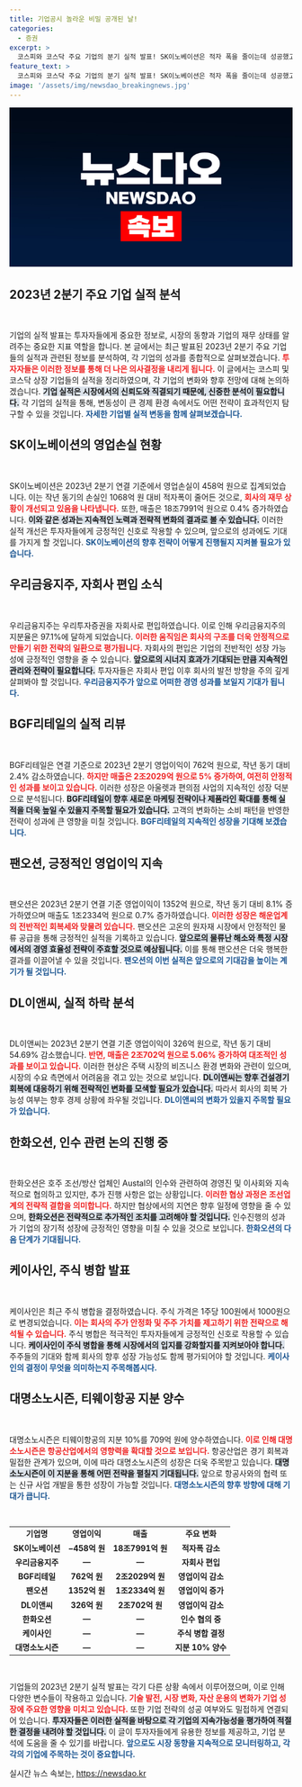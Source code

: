 ```yaml
---
title: 기업공시 놀라운 비밀 공개된 날!
categories:
  - 증권
excerpt: >
  코스피와 코스닥 주요 기업의 분기 실적 발표! SK이노베이션은 적자 폭을 줄이는데 성공했고, 팬오션은 영업이익 증가! 한화오션의 인수 논의도 주목받고 있습니다. 지금 바로 확인하세요!
feature_text: >
  코스피와 코스닥 주요 기업의 분기 실적 발표! SK이노베이션은 적자 폭을 줄이는데 성공했고, 팬오션은 영업이익 증가! 한화오션의 인수 논의도 주목받고 있습니다. 지금 바로 확인하세요!
image: '/assets/img/newsdao_breakingnews.jpg'
---
```


<p><img src="/assets/img/newsdao_breakingnews.jpg" alt="implanttips 속보" /></p>

<h2 data-ke-size="size26">2023년 2분기 주요 기업 실적 분석</h2>

<p data-ke-size="size16">&nbsp;</p>

<p>기업의 실적 발표는 투자자들에게 중요한 정보로, 시장의 동향과 기업의 재무 상태를 알려주는 중요한 지표 역할을 합니다. 본 글에서는 최근 발표된 2023년 2분기 주요 기업들의 실적과 관련된 정보를 분석하여, 각 기업의 성과를 종합적으로 살펴보겠습니다. <b><span style="color: #ee2323;">투자자들은 이러한 정보를 통해 더 나은 의사결정을 내리게 됩니다.</span></b> 이 글에서는 코스피 및 코스닥 상장 기업들의 실적을 정리하였으며, 각 기업의 변화와 향후 전망에 대해 논의하겠습니다. <b><span style="background-color: #21538527;">기업 실적은 시장에서의 신뢰도와 직결되기 때문에, 신중한 분석이 필요합니다.</span></b> 각 기업의 실적을 통해, 변동성이 큰 경제 환경 속에서도 어떤 전략이 효과적인지 탐구할 수 있을 것입니다. <b><span style="color: #1a5490;">자세한 기업별 실적 변동을 함께 살펴보겠습니다.</span></b></p>

<h2 data-ke-size="size26">SK이노베이션의 영업손실 현황</h2>

<p data-ke-size="size16">&nbsp;</p>

<p>SK이노베이션은 2023년 2분기 연결 기준에서 영업손실이 458억 원으로 집계되었습니다. 이는 작년 동기의 손실인 1068억 원 대비 적자폭이 줄어든 것으로, <b><span style="color: #ee2323;">회사의 재무 상황이 개선되고 있음을 나타냅니다.</span></b> 또한, 매출은 18조7991억 원으로 0.4% 증가하였습니다. <b><span style="background-color: #21538527;">이와 같은 성과는 지속적인 노력과 전략적 변화의 결과로 볼 수 있습니다.</span></b> 이러한 실적 개선은 투자자들에게 긍정적인 신호로 작용할 수 있으며, 앞으로의 성과에도 기대를 가지게 할 것입니다. <b><span style="color: #1a5490;">SK이노베이션의 향후 전략이 어떻게 진행될지 지켜볼 필요가 있습니다.</span></b></p>

<h2 data-ke-size="size26">우리금융지주, 자회사 편입 소식</h2>

<p data-ke-size="size16">&nbsp;</p>

<p>우리금융지주는 우리투자증권을 자회사로 편입하였습니다. 이로 인해 우리금융지주의 지분율은 97.1%에 달하게 되었습니다. <b><span style="color: #ee2323;">이러한 움직임은 회사의 구조를 더욱 안정적으로 만들기 위한 전략의 일환으로 평가됩니다.</span></b> 자회사의 편입은 기업의 전반적인 성장 가능성에 긍정적인 영향을 줄 수 있습니다. <b><span style="background-color: #21538527;">앞으로의 시너지 효과가 기대되는 만큼 지속적인 관리와 전략이 필요합니다.</span></b> 투자자들은 자회사 편입 이후 회사의 발전 방향을 주의 깊게 살펴봐야 할 것입니다. <b><span style="color: #1a5490;">우리금융지주가 앞으로 어떠한 경영 성과를 보일지 기대가 됩니다.</span></b></p>

<h2 data-ke-size="size26">BGF리테일의 실적 리뷰</h2>

<p data-ke-size="size16">&nbsp;</p>

<p>BGF리테일은 연결 기준으로 2023년 2분기 영업이익이 762억 원으로, 작년 동기 대비 2.4% 감소하였습니다. <b><span style="color: #ee2323;">하지만 매출은 2조2029억 원으로 5% 증가하여, 여전히 안정적인 성과를 보이고 있습니다.</span></b> 이러한 성장은 아울렛과 편의점 사업의 지속적인 성장 덕분으로 분석됩니다. <b><span style="background-color: #21538527;">BGF리테일이 향후 새로운 마케팅 전략이나 제품라인 확대를 통해 실적을 더욱 높일 수 있을지 주목할 필요가 있습니다.</span></b> 고객의 변화하는 소비 패턴을 반영한 전략이 성과에 큰 영향을 미칠 것입니다. <b><span style="color: #1a5490;">BGF리테일의 지속적인 성장을 기대해 보겠습니다.</span></b></p>

<h2 data-ke-size="size26">팬오션, 긍정적인 영업이익 지속</h2>

<p data-ke-size="size16">&nbsp;</p>

<p>팬오션은 2023년 2분기 연결 기준 영업이익이 1352억 원으로, 작년 동기 대비 8.1% 증가하였으며 매출도 1조2334억 원으로 0.7% 증가하였습니다. <b><span style="color: #ee2323;">이러한 성장은 해운업계의 전반적인 회복세와 맞물려 있습니다.</span></b> 팬오션은 고온의 원자재 시장에서 안정적인 물류 공급을 통해 긍정적인 실적을 기록하고 있습니다. <b><span style="background-color: #21538527;">앞으로의 물류난 해소와 특정 시장에서의 경영 효율성 전략이 주효할 것으로 예상됩니다.</span></b> 이를 통해 팬오션은 더욱 행복한 결과를 이끌어낼 수 있을 것입니다. <b><span style="color: #1a5490;">팬오션의 이번 실적은 앞으로의 기대감을 높이는 계기가 될 것입니다.</span></b></p>

<h2 data-ke-size="size26">DL이앤씨, 실적 하락 분석</h2>

<p data-ke-size="size16">&nbsp;</p>

<p>DL이앤씨는 2023년 2분기 연결 기준 영업이익이 326억 원으로, 작년 동기 대비 54.69% 감소했습니다. <b><span style="color: #ee2323;">반면, 매출은 2조702억 원으로 5.06% 증가하여 대조적인 성과를 보이고 있습니다.</span></b> 이러한 현상은 주택 시장의 비즈니스 환경 변화와 관련이 있으며, 시장의 수요 측면에서 어려움을 겪고 있는 것으로 보입니다. <b><span style="background-color: #21538527;">DL이앤씨는 향후 건설경기 회복에 대응하기 위해 전략적인 변화를 모색할 필요가 있습니다.</span></b> 따라서 회사의 회복 가능성 여부는 향후 경제 상황에 좌우될 것입니다. <b><span style="color: #1a5490;">DL이앤씨의 변화가 있을지 주목할 필요가 있습니다.</span></b></p>

<h2 data-ke-size="size26">한화오션, 인수 관련 논의 진행 중</h2>

<p data-ke-size="size16">&nbsp;</p>

<p>한화오션은 호주 조선/방산 업체인 Austal의 인수와 관련하여 경영진 및 이사회와 지속적으로 협의하고 있지만, 추가 진행 사항은 없는 상황입니다. <b><span style="color: #ee2323;">이러한 협상 과정은 조선업계의 전략적 결합을 의미합니다.</span></b> 하지만 협상에서의 지연은 향후 일정에 영향을 줄 수 있으며, <b><span style="background-color: #21538527;">한화오션은 전략적으로 추가적인 조치를 고려해야 할 것입니다.</span></b> 인수진행의 성과가 기업의 장기적 성장에 긍정적인 영향을 미칠 수 있을 것으로 보입니다. <b><span style="color: #1a5490;">한화오션의 다음 단계가 기대됩니다.</span></b></p>

<h2 data-ke-size="size26">케이사인, 주식 병합 발표</h2>

<p data-ke-size="size16">&nbsp;</p>

<p>케이사인은 최근 주식 병합을 결정하였습니다. 주식 가격은 1주당 100원에서 1000원으로 변경되었습니다. <b><span style="color: #ee2323;">이는 회사의 주가 안정화 및 주주 가치를 제고하기 위한 전략으로 해석될 수 있습니다.</span></b> 주식 병합은 적극적인 투자자들에게 긍정적인 신호로 작용할 수 있습니다. <b><span style="background-color: #21538527;">케이사인이 주식 병합을 통해 시장에서의 입지를 강화할지를 지켜보아야 합니다.</span></b> 주주들의 기대와 함께 회사의 향후 성장 가능성도 함께 평가되어야 할 것입니다. <b><span style="color: #1a5490;">케이사인의 결정이 무엇을 의미하는지 주목해봅시다.</span></b></p>

<h2 data-ke-size="size26">대명소노시즌, 티웨이항공 지분 양수</h2>

<p data-ke-size="size16">&nbsp;</p>

<p>대명소노시즌은 티웨이항공의 지분 10%를 709억 원에 양수하였습니다. <b><span style="color: #ee2323;">이로 인해 대명소노시즌은 항공산업에서의 영향력을 확대할 것으로 보입니다.</span></b> 항공산업은 경기 회복과 밀접한 관계가 있으며, 이에 따라 대명소노시즌의 성장은 더욱 주목받고 있습니다. <b><span style="background-color: #21538527;">대명소노시즌이 이 지분을 통해 어떤 전략을 펼칠지 기대됩니다.</span></b> 앞으로 항공사와의 협력 또는 신규 사업 개발을 통한 성장이 가능할 것입니다. <b><span style="color: #1a5490;">대명소노시즌의 향후 방향에 대해 기대가 큽니다.</span></b></p>

<p data-ke-size="size16">&nbsp;</p> 

<table>
    <tr>
        <td style="text-align: center; height: 17px;"><b>기업명</b></td>
        <td style="text-align: center; height: 17px;"><b>영업이익</b></td>
        <td style="text-align: center; height: 17px;"><b>매출</b></td>
        <td style="text-align: center; height: 17px;"><b>주요 변화</b></td>
    </tr>
    <tr>
        <td style="text-align: center; height: 17px;"><b>SK이노베이션</b></td>
        <td style="text-align: center; height: 17px;"><b>−458억 원</b></td>
        <td style="text-align: center; height: 17px;"><b>18조7991억 원</b></td>
        <td style="text-align: center; height: 17px;"><b>적자폭 감소</b></td>
    </tr>
    <tr>
        <td style="text-align: center; height: 17px;"><b>우리금융지주</b></td>
        <td style="text-align: center; height: 17px;"><b>—</b></td>
        <td style="text-align: center; height: 17px;"><b>—</b></td>
        <td style="text-align: center; height: 17px;"><b>자회사 편입</b></td>
    </tr>
    <tr>
        <td style="text-align: center; height: 17px;"><b>BGF리테일</b></td>
        <td style="text-align: center; height: 17px;"><b>762억 원</b></td>
        <td style="text-align: center; height: 17px;"><b>2조2029억 원</b></td>
        <td style="text-align: center; height: 17px;"><b>영업이익 감소</b></td>
    </tr>
    <tr>
        <td style="text-align: center; height: 17px;"><b>팬오션</b></td>
        <td style="text-align: center; height: 17px;"><b>1352억 원</b></td>
        <td style="text-align: center; height: 17px;"><b>1조2334억 원</b></td>
        <td style="text-align: center; height: 17px;"><b>영업이익 증가</b></td>
    </tr>
    <tr>
        <td style="text-align: center; height: 17px;"><b>DL이앤씨</b></td>
        <td style="text-align: center; height: 17px;"><b>326억 원</b></td>
        <td style="text-align: center; height: 17px;"><b>2조702억 원</b></td>
        <td style="text-align: center; height: 17px;"><b>영업이익 감소</b></td>
    </tr>
    <tr>
        <td style="text-align: center; height: 17px;"><b>한화오션</b></td>
        <td style="text-align: center; height: 17px;"><b>—</b></td>
        <td style="text-align: center; height: 17px;"><b>—</b></td>
        <td style="text-align: center; height: 17px;"><b>인수 협의 중</b></td>
    </tr>
    <tr>
        <td style="text-align: center; height: 17px;"><b>케이사인</b></td>
        <td style="text-align: center; height: 17px;"><b>—</b></td>
        <td style="text-align: center; height: 17px;"><b>—</b></td>
        <td style="text-align: center; height: 17px;"><b>주식 병합 결정</b></td>
    </tr>
    <tr>
        <td style="text-align: center; height: 17px;"><b>대명소노시즌</b></td>
        <td style="text-align: center; height: 17px;"><b>—</b></td>
        <td style="text-align: center; height: 17px;"><b>—</b></td>
        <td style="text-align: center; height: 17px;"><b>지분 10% 양수</b></td>
    </tr>
</table>

<p data-ke-size="size16">&nbsp;</p> 

<p>기업들의 2023년 2분기 실적 발표는 각기 다른 상황 속에서 이루어졌으며, 이로 인해 다양한 변수들이 작용하고 있습니다. <b><span style="color: #ee2323;">기술 발전, 시장 변화, 자산 운용의 변화가 기업 성장에 주요한 영향을 미치고 있습니다.</span></b> 또한 기업 전략의 성공 여부와도 밀접하게 연결되어 있습니다. <b><span style="background-color: #21538527;">투자자들은 이러한 실적을 바탕으로 각 기업의 지속가능성을 평가하여 적절한 결정을 내려야 할 것입니다.</span></b> 이 글이 투자자들에게 유용한 정보를 제공하고, 기업 분석에 도움을 줄 수 있기를 바랍니다. <b><span style="color: #1a5490;">앞으로도 시장 동향을 지속적으로 모니터링하고, 각각의 기업에 주목하는 것이 중요합니다.</span></b></p>
실시간 뉴스 속보는, <a href="https://newsdao.kr" rel="dofollow">https://newsdao.kr</a>


